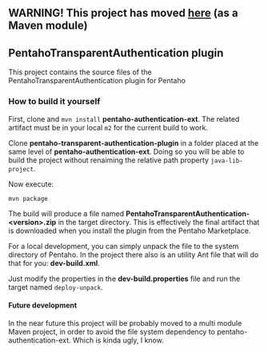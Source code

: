 ## WARNING! This project has moved [here](https://github.com/Rospaccio/pentaho-transparent-authentication) (as a Maven module)

## PentahoTransparentAuthentication plugin

This project contains the source files of the PentahoTransparentAuthentication plugin
for Pentaho

### How to build it yourself

First, clone and `mvn install` **pentaho-authentication-ext**. The related artifact must be
in your local `m2` for the current build to work.

Clone **pentaho-transparent-authentication-plugin** in a folder placed at the same level
of **pentaho-authentication-ext**. Doing so you will be able to build the project
without renaiming the relative path property `java-lib-project`.

Now execute:

    mvn package

The build will produce a file named **PentahoTransparentAuthentication-&lt;version>.zip**
in the target directory. This is effectively the final artifact that is downloaded
when you install the plugin from the Pentaho Marketplace.

For a local development,
you can simply unpack the file to the system directory of Pentaho. In the project
there also is an utility Ant file that will do that for you: **dev-build.xml**.

Just modify the properties in the **dev-build.properties** file and run the target named
`deploy-unpack`.

#### Future development
In the near future this project will be probably moved to a multi module Maven project,
in order to avoid the file system dependency to pentaho-authentication-ext. Which
 is kinda ugly, I know.
